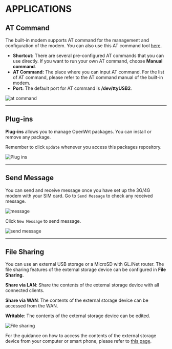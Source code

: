 # APPLICATIONS



## AT Command

The built-in modem supports AT command for the management and configuration of the modem. You can also use this AT command tool [here](internet.md#at-command).

- **Shortcut:** There are several pre-configured AT commands that you can use directly. If you want to run your own AT command, choose **Manual command**.
- **AT Command:** The place where you can input AT command. For the list of AT command, please refer to the AT command manual of the built-in modem.
- **Port:** The default port for AT command is **/dev/ttyUSB2**.

![at command](https://static.gl-inet.com/docs/en/3/setup/4g_smart_router/applications/at_command.jpg)



---



## Plug-ins

**Plug-ins** allows you to manage OpenWrt packages. You can install or remove any package. 

Remember to click `Update` whenever you access this packages repository.

![Plug ins](https://static.gl-inet.com/docs/en/3/setup/4g_smart_router/applications/plug-ins.jpg)



---

## Send Message

You can send and receive message once you have set up the 3G/4G modem with your SIM card. Go to `Send Message` to check any received message. 

![message](https://static.gl-inet.com/docs/en/3/setup/4g_smart_router/applications/message.jpg)



Click `New Message` to send message.

![send message](https://static.gl-inet.com/docs/en/3/setup/4g_smart_router/applications/send_message.jpg)



---

## File Sharing

You can use an external USB storage or a MicroSD with GL.iNet router. The file sharing features of the external storage device can be configured in **File Sharing**.

**Share via LAN**: Share the contents of the external storage device with all connected clients.

**Share via WAN**: The contents of the external storage device can be accessed from the WAN.

**Writable**: The contents of the external storage device can be edited.

![File sharing](https://static.gl-inet.com/docs/en/3/setup/4g_smart_router/applications/file_sharing.jpg)



For the guidance on how to access the contents of the external storage device from your computer or smart phone, please refer to [this page](https://docs.gl-inet.com/en/3/app/file_sharing/).